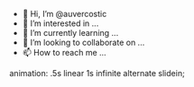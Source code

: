 - 👋 Hi, I’m @auvercostic
- 👀 I’m interested in ...
- 🌱 I’m currently learning ...
- 💞️ I’m looking to collaborate on ...
- 📫 How to reach me ...

<!---
auvercostic/auvercostic is a ✨ special ✨ repository because its `README.md` (this file) appears on your GitHub profile.
You can click the Preview link to take a look at your changes.
--->
animation: .5s linear 1s infinite alternate slidein;
<black>

